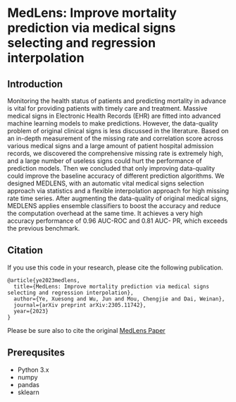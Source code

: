 # MedLens: Improve mortality prediction via medical signs selecting and regression interpolation

## Introduction

Monitoring the health status of patients and predicting mortality in advance is vital for providing patients with timely care and treatment. Massive medical signs in Electronic Health Records (EHR) are fitted into advanced machine learning models to make predictions. However, the data-quality problem of original clinical signs is less discussed in the literature. Based on an in-depth measurement of the missing rate and correlation score across various medical signs and a large amount of patient hospital admission records, we discovered the comprehensive missing rate is extremely high, and a large number of useless signs could hurt the performance of prediction models. Then we concluded that only improving data-quality could improve the baseline accuracy of different prediction algorithms. We designed MEDLENS, with an automatic vital medical signs selection approach via statistics and a flexible interpolation approach for high missing rate time series. After augmenting the data-quality of original medical signs, MEDLENS applies ensemble classifiers to boost the accuracy and reduce the computation overhead at the same time. It achieves a very high accuracy performance of 0.96 AUC-ROC and 0.81 AUC- PR, which exceeds the previous benchmark.

## Citation

If you use this code in your research, please cite the following publication.

```
@article{ye2023medlens,
  title={MedLens: Improve mortality prediction via medical signs selecting and regression interpolation},
  author={Ye, Xuesong and Wu, Jun and Mou, Chengjie and Dai, Weinan},
  journal={arXiv preprint arXiv:2305.11742},
  year={2023}
}
```

Please be sure also to cite the original [MedLens Paper]()

## Prerequsites

- Python 3.x
- numpy
- pandas
- sklearn